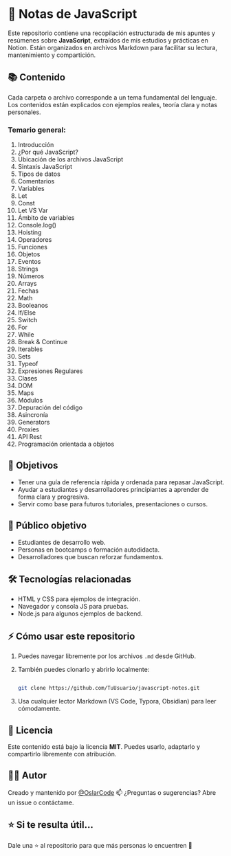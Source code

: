 # 📘 Notas de JavaScript

Este repositorio contiene una recopilación estructurada de mis apuntes y resúmenes sobre **JavaScript**, extraídos de mis estudios y prácticas en Notion. Están organizados en archivos Markdown para facilitar su lectura, mantenimiento y compartición.


## 📚 Contenido

Cada carpeta o archivo corresponde a un tema fundamental del lenguaje. Los contenidos están explicados con ejemplos reales, teoría clara y notas personales.

### Temario general:

1. Introducción
2. ¿Por qué JavaScript?
3. Ubicación de los archivos JavaScript
4. Sintaxis JavaScript
5. Tipos de datos
6. Comentarios
7. Variables
8. Let
9. Const
10. Let VS Var
11. Ámbito de variables
12. Console.log()
13. Hoisting
14. Operadores
15. Funciones
16. Objetos
17. Eventos
18. Strings
19. Números
20. Arrays
21. Fechas
22. Math
23. Booleanos
24. If/Else
25. Switch
26. For
27. While
28. Break & Continue
29. Iterables
30. Sets
31. Typeof
32. Expresiones Regulares
33. Clases
34. DOM
35. Maps
36. Módulos
37. Depuración del código
38. Asincronía
39. Generators
40. Proxies
41. API Rest
42. Programación orientada a objetos

## 🎯 Objetivos

- Tener una guía de referencia rápida y ordenada para repasar JavaScript.
- Ayudar a estudiantes y desarrolladores principiantes a aprender de forma clara y progresiva.
- Servir como base para futuros tutoriales, presentaciones o cursos.


## 🧠 Público objetivo

- Estudiantes de desarrollo web.
- Personas en bootcamps o formación autodidacta.
- Desarrolladores que buscan reforzar fundamentos.


## 🛠️ Tecnologías relacionadas

- HTML y CSS para ejemplos de integración.
- Navegador y consola JS para pruebas.
- Node.js para algunos ejemplos de backend.


## ⚡ Cómo usar este repositorio

1. Puedes navegar libremente por los archivos `.md` desde GitHub.
2. También puedes clonarlo y abrirlo localmente:
   
   ```bash
   
   git clone https://github.com/TuUsuario/javascript-notes.git
   ```
4. Usa cualquier lector Markdown (VS Code, Typora, Obsidian) para leer cómodamente.


## 📌 Licencia

Este contenido está bajo la licencia **MIT**. Puedes usarlo, adaptarlo y compartirlo libremente con atribución.


## 🙋‍♂️ Autor

Creado y mantenido por [@OslarCode](https://github.com/OslarCode)
📫 ¿Preguntas o sugerencias? Abre un issue o contáctame.


## ⭐ Si te resulta útil...

Dale una ⭐ al repositorio para que más personas lo encuentren 🙌

